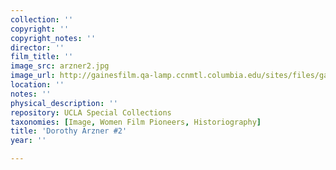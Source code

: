 ```yaml
---
collection: ''
copyright: ''
copyright_notes: ''
director: ''
film_title: ''
image_src: arzner2.jpg
image_url: http://gainesfilm.qa-lamp.ccnmtl.columbia.edu/sites/files/gainesfilm/images/arzner2.jpg
location: ''
notes: ''
physical_description: ''
repository: UCLA Special Collections
taxonomies: [Image, Women Film Pioneers, Historiography]
title: 'Dorothy Arzner #2'
year: ''

---
```

